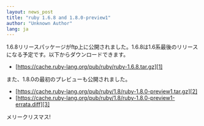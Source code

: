 ```yaml
---
layout: news_post
title: "ruby 1.6.8 and 1.8.0-preview1"
author: "Unknown Author"
lang: ja
---
```


1\.6.8リリースパッケージがftp上に公開されました。1.6.8は1.6系最後のリリースになる予定です。以下からダウンロードできます。

* [https://cache.ruby-lang.org/pub/ruby/ruby-1.6.8.tar.gz][1]

また、1.8.0の最初のプレビューも公開されました。

* [https://cache.ruby-lang.org/pub/ruby/1.8/ruby-1.8.0-preview1.tar.gz][2]
* [https://cache.ruby-lang.org/pub/ruby/1.8/ruby-1.8.0-preview1-errata.diff][3]

メリークリスマス!



[1]: https://cache.ruby-lang.org/pub/ruby/ruby-1.6.8.tar.gz
[2]: https://cache.ruby-lang.org/pub/ruby/1.8/ruby-1.8.0-preview1.tar.gz
[3]: https://cache.ruby-lang.org/pub/ruby/1.8/ruby-1.8.0-preview1-errata.diff
